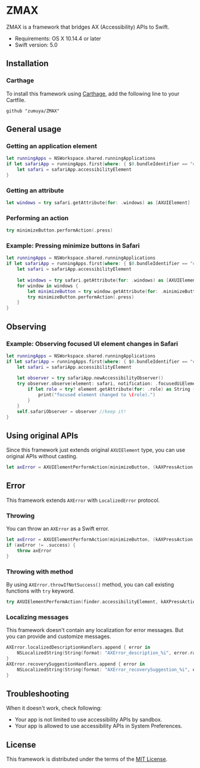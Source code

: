 # ZMAX

ZMAX is a framework that bridges AX (Accessibility) APIs to Swift.

- Requirements: OS X 10.14.4 or later
- Swift version: 5.0

## Installation

### Carthage

To install this framework using [Carthage](https://github.com/Carthage/Carthage), add the following line to your Cartfile.

```
github "zumuya/ZMAX"
```

## General usage

### Getting an application element

```swift
let runningApps = NSWorkspace.shared.runningApplications
if let safariApp = runningApps.first(where: { $0.bundleIdentifier == "com.apple.Safari" }) {
	let safari = safariApp.accessibilityElement
}
```

### Getting an attribute

```swift
let windows = try safari.getAttribute(for: .windows) as [AXUIElement]
```

### Performing an action

```swift
try minimizeButton.performAction(.press)
```

### Example: Pressing minimize buttons in Safari

```swift
let runningApps = NSWorkspace.shared.runningApplications
if let safariApp = runningApps.first(where: { $0.bundleIdentifier == "com.apple.Safari" }) {
	let safari = safariApp.accessibilityElement
	
	let windows = try safari.getAttribute(for: .windows) as [AXUIElement]
	for window in windows {
		let minimizeButton = try window.getAttribute(for: .minimizeButton) as AXUIElement
		try minimizeButton.performAction(.press)
	}
}
```

## Observing

### Example: Observing focused UI element changes in Safari

```swift
let runningApps = NSWorkspace.shared.runningApplications
if let safariApp = runningApps.first(where: { $0.bundleIdentifier == "com.apple.Safari" }) {
	let safari = safariApp.accessibilityElement
	
	let observer = try safariApp.newAccessibilityObserver()
	try observer.observe(element: safari, notification: .focusedUiElementChanged) { element, changes in
		if let role = try? element.getAttribute(for: .role) as String {
			print("focused element changed to \(role).")
		}
	}
	self.safariObserver = observer //keep it!
}
```
## Using original APIs

Since this framework just extends original `AXUIElement` type, you can use original APIs without casting.

```swift
let axError = AXUIElementPerformAction(minimizeButton, (kAXPressAction as CFString))
```
## Error

This framework extends `AXError` with `LocalizedError` protocol.

### Throwing

You can throw an `AXError` as a Swift error.

```swift
let axError = AXUIElementPerformAction(minimizeButton, (kAXPressAction as CFString))
if (axError != .success) {
	throw axError
}
```
### Throwing with method

By using `AXError.throwIfNotSuccess()` method, you can call existing functions with `try` keyword.

```swift
try AXUIElementPerformAction(finder.accessibilityElement, kAXPressAction as CFString).throwIfNotSuccess()
```

### Localizing messages

This framework doesn't contain any localization for error messages. But you can provide and customize messages.

```swift
AXError.localizedDescriptionHandlers.append { error in
	NSLocalizedString(String(format: "AXError_description_%i", error.rawValue), comment: "")
}
AXError.recoverySuggestionHandlers.append { error in
	NSLocalizedString(String(format: "AXError_recoverySuggestion_%i", error.rawValue), comment: "")
}
```

## Troubleshooting

When it doesn't work, check following:

- Your app is not limited to use accessibility APIs by sandbox.
- Your app is allowed to use accessibility APIs in System Preferences.

## License

This framework is distributed under the terms of the [MIT License](LICENSE).
